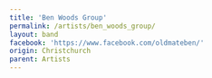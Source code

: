 ```yaml
---
title: 'Ben Woods Group'
permalink: /artists/ben_woods_group/
layout: band
facebook: 'https://www.facebook.com/oldmateben/'
origin: Christchurch
parent: Artists
---
```

